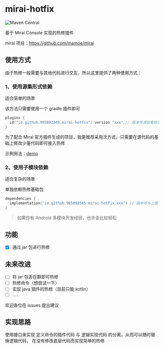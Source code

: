 # mirai-hotfix
![Maven Central](https://img.shields.io/maven-central/v/io.github.985892345/mirai-hotfix)


 基于 Mirai Console 实现的热修插件

 mirai 项目：https://github.com/mamoe/mirai
 
## 使用方式
 由于热修一般需要与其他代码进行交互，所以这里提供了两种使用方式：

### 1、使用源集形式依赖
适合简单的场景

该方法只需要使用一个 gradle 插件即可
```kotlin
plugins {
  id("io.github.985892345.mirai-hotfix") version "xxx" // 版本号请查看标签
}
```
为了配合 Mirai 官方插件生成的项目，我更推荐采用次方式，只需要在源代码的基础上修改少量代码即可接入热修

示例用法：[demo](hotfix-demo)

### 2、使用子模块依赖
适合复杂的场景

单独依赖热修基础包
```kotlin
dependencies {
  implementation("io.github.985892345:mirai-hotfix:xxx") // 版本号与上面一致
}
```

> 如果你有 Android 多模块开发经验，也许会比较轻松


## 功能
- [x] 通过 jar 包进行热修

## 未来改进
- [ ] 将 jar 包丢在群即可热修
- [ ] 热修命令（想尝试一下）
- [ ] 实现 java 插件的热修（目前只能 kotlin）
- [ ] ......

 欢迎各位在 issues 提出建议
 
## 实现思路
 使用接口来实现 定义命令的插件代码 与 逻辑实现代码 的分离，从而可以随时替换逻辑代码，
 在没有修改底层代码而实现简单的热修
